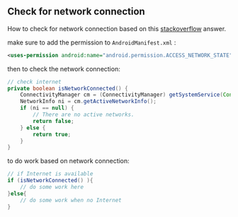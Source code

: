 ## Check for network connection
How to check for network connection based on this [stackoverflow](http://stackoverflow.com/a/4009133) answer.

make sure to add the permission to `AndroidManifest.xml` :
```xml
<uses-permission android:name="android.permission.ACCESS_NETWORK_STATE" />
```

then to check the network connection:
```java
// check internet
private boolean isNetworkConnected() {
    ConnectivityManager cm = (ConnectivityManager) getSystemService(Context.CONNECTIVITY_SERVICE);
    NetworkInfo ni = cm.getActiveNetworkInfo();
    if (ni == null) {
        // There are no active networks.
        return false;
    } else {
        return true;
    }
}
```
to do work based on network connection: 
```java
// if Internet is available
if (isNetworkConnected() ){
    // do some work here
}else{
    // do some work when no Internet
}
```